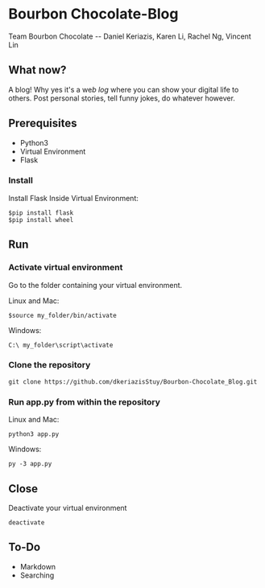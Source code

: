 # Bourbon Chocolate-Blog

Team Bourbon Chocolate -- Daniel Keriazis, Karen Li, Rachel Ng, Vincent Lin

## What now?

A blog! Why yes it's a we*b* *log* where you can show your digital life to others. Post personal stories, tell funny jokes, do whatever however.

## Prerequisites
* Python3
* Virtual Environment
* Flask

### Install
Install Flask Inside Virtual Environment:
```
$pip install flask
$pip install wheel
```

## Run
### Activate virtual environment
Go to the folder containing your virtual environment.

Linux and Mac:
```
$source my_folder/bin/activate
```

Windows:
```
C:\ my_folder\script\activate
```

### Clone the repository
```
git clone https://github.com/dkeriazisStuy/Bourbon-Chocolate_Blog.git
```

### Run app.py from within the repository
Linux and Mac:
```
python3 app.py
```

Windows:
```
py -3 app.py
```

## Close
Deactivate your virtual environment
```
deactivate
```

## To-Do

* Markdown
* Searching

